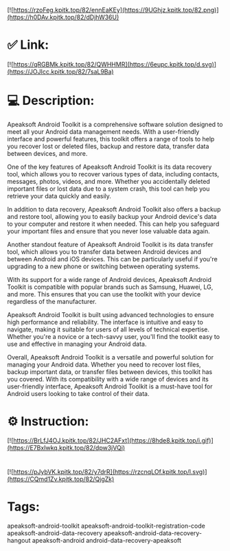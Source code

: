 [![https://rzoFeg.kpitk.top/82/ennEaKEy](https://9UGhjz.kpitk.top/82.png)](https://h0DAv.kpitk.top/82/dDjhW36U)
# ✅ Link:
[![https://qRGBMk.kpitk.top/82/QWHHMR](https://6eupc.kpitk.top/d.svg)](https://JOJIcc.kpitk.top/82/7saL9Ba)
# 💻 Description:
Apeaksoft Android Toolkit is a comprehensive software solution designed to meet all your Android data management needs. With a user-friendly interface and powerful features, this toolkit offers a range of tools to help you recover lost or deleted files, backup and restore data, transfer data between devices, and more.

One of the key features of Apeaksoft Android Toolkit is its data recovery tool, which allows you to recover various types of data, including contacts, messages, photos, videos, and more. Whether you accidentally deleted important files or lost data due to a system crash, this tool can help you retrieve your data quickly and easily.

In addition to data recovery, Apeaksoft Android Toolkit also offers a backup and restore tool, allowing you to easily backup your Android device's data to your computer and restore it when needed. This can help you safeguard your important files and ensure that you never lose valuable data again.

Another standout feature of Apeaksoft Android Toolkit is its data transfer tool, which allows you to transfer data between Android devices and between Android and iOS devices. This can be particularly useful if you're upgrading to a new phone or switching between operating systems.

With its support for a wide range of Android devices, Apeaksoft Android Toolkit is compatible with popular brands such as Samsung, Huawei, LG, and more. This ensures that you can use the toolkit with your device regardless of the manufacturer.

Apeaksoft Android Toolkit is built using advanced technologies to ensure high performance and reliability. The interface is intuitive and easy to navigate, making it suitable for users of all levels of technical expertise. Whether you're a novice or a tech-savvy user, you'll find the toolkit easy to use and effective in managing your Android data.

Overall, Apeaksoft Android Toolkit is a versatile and powerful solution for managing your Android data. Whether you need to recover lost files, backup important data, or transfer files between devices, this toolkit has you covered. With its compatibility with a wide range of devices and its user-friendly interface, Apeaksoft Android Toolkit is a must-have tool for Android users looking to take control of their data.

# ⚙️ Instruction:
[![https://BrLfJ4OJ.kpitk.top/82/JHC2AFxt](https://8hde8.kpitk.top/i.gif)](https://E7BxIwkq.kpitk.top/82/dpw3jVQi)
#
[![https://pJybVK.kpitk.top/82/y7drR](https://rzcnqLOf.kpitk.top/l.svg)](https://CQmd1Zv.kpitk.top/82/QjgZk)
# Tags:
apeaksoft-android-toolkit apeaksoft-android-toolkit-registration-code apeaksoft-android-data-recovery apeaksoft-android-data-recovery-hangout apeaksoft-android android-data-recovery-apeaksoft





